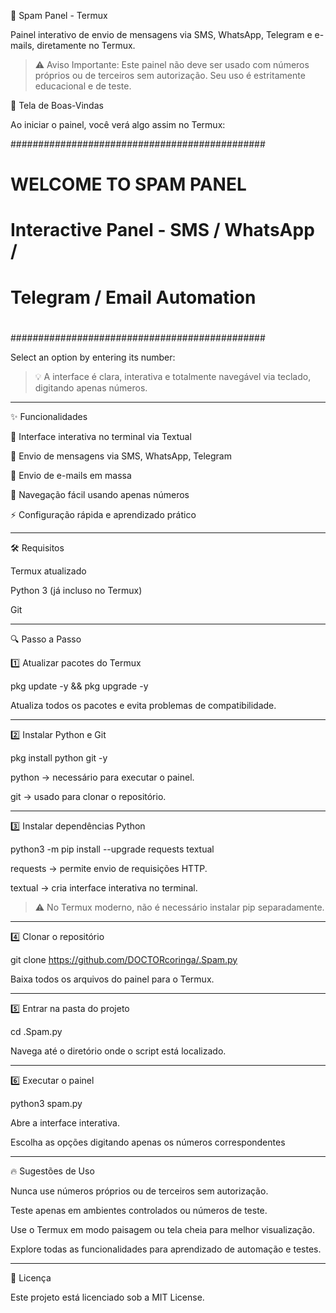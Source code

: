 🚀 Spam Panel - Termux

Painel interativo de envio de mensagens via SMS, WhatsApp, Telegram e e-mails, diretamente no Termux.

> ⚠️ Aviso Importante: Este painel não deve ser usado com números próprios ou de terceiros sem autorização. Seu uso é estritamente educacional e de teste.

🎉 Tela de Boas-Vindas

Ao iniciar o painel, você verá algo assim no Termux:

##############################################
#                                            #
#          WELCOME TO SPAM PANEL             #
#                                            #
#  Interactive Panel - SMS / WhatsApp /     #
#       Telegram / Email Automation          #
#                                            #
##############################################

Select an option by entering its number:

> 💡 A interface é clara, interativa e totalmente navegável via teclado, digitando apenas números.

---

✨ Funcionalidades

🎨 Interface interativa no terminal via Textual

📱 Envio de mensagens via SMS, WhatsApp, Telegram

📧 Envio de e-mails em massa

🔢 Navegação fácil usando apenas números

⚡ Configuração rápida e aprendizado prático



---

🛠️ Requisitos

Termux atualizado

Python 3 (já incluso no Termux)

Git



---

🔍 Passo a Passo

1️⃣ Atualizar pacotes do Termux

pkg update -y && pkg upgrade -y

Atualiza todos os pacotes e evita problemas de compatibilidade.



---

2️⃣ Instalar Python e Git

pkg install python git -y

python → necessário para executar o painel.

git → usado para clonar o repositório.



---

3️⃣ Instalar dependências Python

python3 -m pip install --upgrade requests textual

requests → permite envio de requisições HTTP.

textual → cria interface interativa no terminal.


> ⚠️ No Termux moderno, não é necessário instalar pip separadamente.

---

4️⃣ Clonar o repositório

git clone https://github.com/DOCTORcoringa/.Spam.py

Baixa todos os arquivos do painel para o Termux.


---

5️⃣ Entrar na pasta do projeto

cd .Spam.py

Navega até o diretório onde o script está localizado.



---

6️⃣ Executar o painel

python3 spam.py

Abre a interface interativa.

Escolha as opções digitando apenas os números correspondentes

---

🔥 Sugestões de Uso

Nunca use números próprios ou de terceiros sem autorização.

Teste apenas em ambientes controlados ou números de teste.

Use o Termux em modo paisagem ou tela cheia para melhor visualização.

Explore todas as funcionalidades para aprendizado de automação e testes.



---

📄 Licença

Este projeto está licenciado sob a MIT License.

